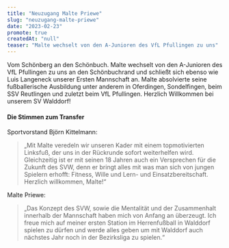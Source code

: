 ```yaml
---
title: "Neuzugang Malte Priewe"
slug: "neuzugang-malte-priewe"
date: "2023-02-23"
promote: true
createdAt: "null"
teaser: "Malte wechselt von den A-Junioren des VfL Pfullingen zu uns"
---
```

Vom Schönberg an den Schönbuch. Malte wechselt von den A-Junioren des VfL Pfullingen zu uns an den Schönbuchrand und schließt sich ebenso wie Luis Langeneck unserer Ersten Mannschaft an. Malte absolvierte seine fußballerische Ausbildung unter anderem in Oferdingen, Sondelfingen, beim SSV Reutlingen und zuletzt beim VfL Pfullingen. Herzlich Willkommen bei unserem SV Walddorf!

#### Die Stimmen zum Transfer

Sportvorstand Björn Kittelmann:

> „Mit Malte veredeln wir unseren Kader mit einem topmotivierten Linksfuß, der uns in der Rückrunde sofort weiterhelfen wird. Gleichzeitig ist er mit seinen 18 Jahren auch ein Versprechen für die Zukunft des SVW, denn er bringt alles mit was man sich von jungen Spielern erhofft: Fitness, Wille und Lern- und Einsatzbereitschaft.  Herzlich willkommen, Malte!“

Malte Priewe:

> „Das Konzept des SVW, sowie die Mentalität und der Zusammenhalt innerhalb der Mannschaft haben mich von Anfang an überzeugt. Ich freue mich auf meiner ersten Station im Herrenfußball in Walddorf spielen zu dürfen und werde alles geben um mit Walddorf auch nächstes Jahr noch in der Bezirksliga zu spielen.“





